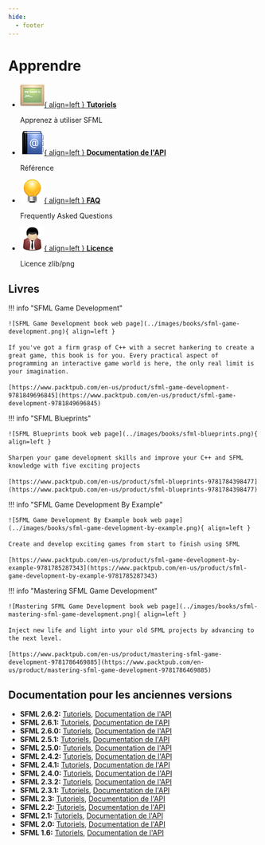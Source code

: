 ```yaml
---
hide:
  - footer
---
```


# Apprendre

<div class="grid cards" markdown>

-   [![](../images/icons/tutorials.png){ align=left } __Tutoriels__](https://www.sfml-dev.org/tutorials/2.6/index-fr.php)

    Apprenez à utiliser SFML

-   [![](../images/icons/address_book.png){ align=left } __Documentation de l'API__](https://www.sfml-dev.org/documentation/2.6.2-fr/)

    Référence

-   [![](../images/icons/tip.png){ align=left } __FAQ__](../faq/index.md)

    Frequently Asked Questions

-   [![](../images/icons/user.png){ align=left } __Licence__](../license.md)

    Licence zlib/png

</div>

## Livres

!!! info "SFML Game Development"

    ![SFML Game Development book web page](../images/books/sfml-game-development.png){ align=left }

    If you've got a firm grasp of C++ with a secret hankering to create a great game, this book is for you. Every practical aspect of programming an interactive game world is here‚ the only real limit is your imagination.
  
    [https://www.packtpub.com/en-us/product/sfml-game-development-9781849696845](https://www.packtpub.com/en-us/product/sfml-game-development-9781849696845)

!!! info "SFML Blueprints"

    ![SFML Blueprints book web page](../images/books/sfml-blueprints.png){ align=left }

    Sharpen your game development skills and improve your C++ and SFML knowledge with five exciting projects
  
    [https://www.packtpub.com/en-us/product/sfml-blueprints-9781784398477](https://www.packtpub.com/en-us/product/sfml-blueprints-9781784398477)

!!! info "SFML Game Development By Example"

    ![SFML Game Development By Example book web page](../images/books/sfml-game-development-by-example.png){ align=left }

    Create and develop exciting games from start to finish using SFML
  
    [https://www.packtpub.com/en-us/product/sfml-game-development-by-example-9781785287343](https://www.packtpub.com/en-us/product/sfml-game-development-by-example-9781785287343)

!!! info "Mastering SFML Game Development"

    ![Mastering SFML Game Development book web page](../images/books/sfml-mastering-sfml-game-development.png){ align=left }
    
    Inject new life and light into your old SFML projects by advancing to the next level.
  
    [https://www.packtpub.com/en-us/product/mastering-sfml-game-development-9781786469885](https://www.packtpub.com/en-us/product/mastering-sfml-game-development-9781786469885)


## Documentation pour les anciennes versions

- **SFML 2.6.2:** [Tutoriels](https://www.sfml-dev.org/tutorials/2.6), [Documentation de l'API](https://www.sfml-dev.org/documentation/2.6.2)
- **SFML 2.6.1:** [Tutoriels](https://www.sfml-dev.org/tutorials/2.6), [Documentation de l'API](https://www.sfml-dev.org/documentation/2.6.1)
- **SFML 2.6.0:** [Tutoriels](https://www.sfml-dev.org/tutorials/2.6), [Documentation de l'API](https://www.sfml-dev.org/documentation/2.6.0)
- **SFML 2.5.1:** [Tutoriels](https://www.sfml-dev.org/tutorials/2.5), [Documentation de l'API](https://www.sfml-dev.org/documentation/2.5.1)
- **SFML 2.5.0:** [Tutoriels](https://www.sfml-dev.org/tutorials/2.5), [Documentation de l'API](https://www.sfml-dev.org/documentation/2.5.0)
- **SFML 2.4.2:** [Tutoriels](https://www.sfml-dev.org/tutorials/2.4), [Documentation de l'API](https://www.sfml-dev.org/documentation/2.4.2)
- **SFML 2.4.1:** [Tutoriels](https://www.sfml-dev.org/tutorials/2.4), [Documentation de l'API](https://www.sfml-dev.org/documentation/2.4.1)
- **SFML 2.4.0:** [Tutoriels](https://www.sfml-dev.org/tutorials/2.4), [Documentation de l'API](https://www.sfml-dev.org/documentation/2.4.0)
- **SFML 2.3.2:** [Tutoriels](https://www.sfml-dev.org/tutorials/2.3), [Documentation de l'API](https://www.sfml-dev.org/documentation/2.3.2)
- **SFML 2.3.1:** [Tutoriels](https://www.sfml-dev.org/tutorials/2.3), [Documentation de l'API](https://www.sfml-dev.org/documentation/2.3.1)
- **SFML 2.3:** [Tutoriels](https://www.sfml-dev.org/tutorials/2.3), [Documentation de l'API](https://www.sfml-dev.org/documentation/2.3)
- **SFML 2.2:** [Tutoriels](https://www.sfml-dev.org/tutorials/2.2), [Documentation de l'API](https://www.sfml-dev.org/documentation/2.2)
- **SFML 2.1:** [Tutoriels](https://www.sfml-dev.org/tutorials/2.1), [Documentation de l'API](https://www.sfml-dev.org/documentation/2.1)
- **SFML 2.0:** [Tutoriels](https://www.sfml-dev.org/tutorials/2.0), [Documentation de l'API](https://www.sfml-dev.org/documentation/2.0)
- **SFML 1.6:** [Tutoriels](https://www.sfml-dev.org/tutorials/1.6), [Documentation de l'API](https://www.sfml-dev.org/documentation/1.6)
